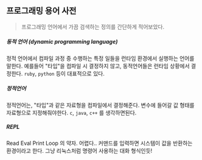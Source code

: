 ## 프로그래밍 용어 사전

> 프로그래밍 언어에서 가끔 검색하는 정의를 간단하게 적어보았다.

##### 동적 언어 (dynamic programming language)

정적 언어에서 컴파일 과정 중 수행하는 특정 일들을 런타임 환경에서 실행하는 언어를 말한다. 예를들어 "타입"을 컴파일 시 결정하지 않고, 동적언어들은 런타임 상황에서 결정한다. `ruby`, `python` 등이 대표적으로 있다.



##### 정적언어

정적언어는, "타입"과 같은 자료형을 컴파일에서 결정해준다. 변수에 들어갈 값 형태를 자료형으로 지정해줘야한다. `c`, `java`, `c++` 를 생각하면된다. 



##### REPL

Read Eval Print Loop 의 약자. 어렵다.. 커맨드를 입력하면 시스템이 값을 반환하는 환경이라고 한다. 그냥 리눅스처럼 명령어 사용하는 대화 형식인듯!